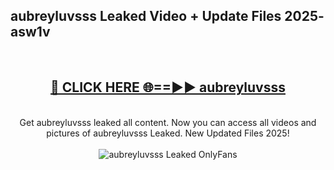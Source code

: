 <h2>aubreyluvsss Leaked Video + Update Files 2025- asw1v</h2>
<br>
<div align="center">
<h2><a href="https://libra.edu.pl?aubreyluvsss" rel="nofollow">🔴 CLICK HERE 🌐==►► aubreyluvsss</a></h2>
<br>
Get aubreyluvsss leaked all content. Now you can access all videos and pictures of aubreyluvsss Leaked. New Updated Files 2025!
<br>
<br>
<a href="https://libra.edu.pl?aubreyluvsss" rel="nofollow" data-target="animated-image.originalLink"><img src="https://i.ibb.co.com/WyWwxjT/player-gif2.gif" alt="aubreyluvsss Leaked OnlyFans" style="max-width: 100%; display: inline-block;" data-target="animated-image.originalImage"></a>
</div>
<br>